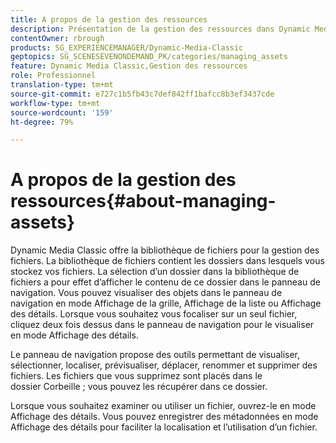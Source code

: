 ```yaml
---
title: A propos de la gestion des ressources
description: Présentation de la gestion des ressources dans Dynamic Media Classic
contentOwner: rbrough
products: SG_EXPERIENCEMANAGER/Dynamic-Media-Classic
geptopics: SG_SCENESEVENONDEMAND_PK/categories/managing_assets
feature: Dynamic Media Classic,Gestion des ressources
role: Professionnel
translation-type: tm+mt
source-git-commit: e727c1b5fb43c7def842ff1bafcc8b3ef3437cde
workflow-type: tm+mt
source-wordcount: '159'
ht-degree: 79%

---
```



# A propos de la gestion des ressources{#about-managing-assets}

Dynamic Media Classic offre la bibliothèque de fichiers pour la gestion des fichiers. La bibliothèque de fichiers contient les dossiers dans lesquels vous stockez vos fichiers. La sélection d’un dossier dans la bibliothèque de fichiers a pour effet d’afficher le contenu de ce dossier dans le panneau de navigation. Vous pouvez visualiser des objets dans le panneau de navigation en mode Affichage de la grille, Affichage de la liste ou Affichage des détails. Lorsque vous souhaitez vous focaliser sur un seul fichier, cliquez deux fois dessus dans le panneau de navigation pour le visualiser en mode Affichage des détails. 

Le panneau de navigation propose des outils permettant de visualiser, sélectionner, localiser, prévisualiser, déplacer, renommer et supprimer des fichiers. Les fichiers que vous supprimez sont placés dans le dossier Corbeille ; vous pouvez les récupérer dans ce dossier.

Lorsque vous souhaitez examiner ou utiliser un fichier, ouvrez-le en mode Affichage des détails. Vous pouvez enregistrer des métadonnées en mode Affichage des détails pour faciliter la localisation et l’utilisation d’un fichier.
